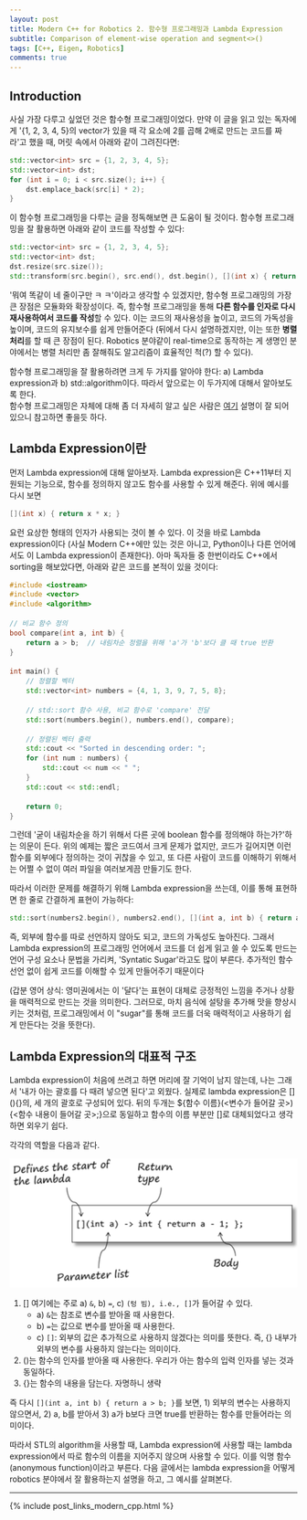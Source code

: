 ```yaml
---
layout: post
title: Modern C++ for Robotics 2. 함수형 프로그래밍과 Lambda Expression
subtitle: Comparison of element-wise operation and segment<>()
tags: [C++, Eigen, Robotics]
comments: true
---
```


## Introduction 

사실 가장 다루고 싶었던 것은 함수형 프로그래밍이었다. 만약 이 글을 읽고 있는 독자에게 '{1, 2, 3, 4, 5}의 vector가 있을 때 각 요소에 2를 곱해 2배로 만드는 코드를 짜라'고 했을 때, 머릿 속에서 아래와 같이 그려진다면: 

```cpp
std::vector<int> src = {1, 2, 3, 4, 5};
std::vector<int> dst;
for (int i = 0; i < src.size(); i++) {
    dst.emplace_back(src[i] * 2);
}
```

이 함수형 프로그래밍을 다루는 글을 정독해보면 큰 도움이 될 것이다. 함수형 프로그래밍을 잘 활용하면 아래와 같이 코드를 작성할 수 있다:

```cpp
std::vector<int> src = {1, 2, 3, 4, 5};
std::vector<int> dst;
dst.resize(src.size());
std::transform(src.begin(), src.end(), dst.begin(), [](int x) { return x * x; });
```

'뭐여 똑같이 네 줄이구만 ㅋ ㅋ'이라고 생각할 수 있겠지만, 함수형 프로그래밍의 가장 큰 장점은 모듈화와 확장성이다. 즉, 함수형 프로그래밍을 통해 **다른 함수를 인자로 다시 재사용하여서 코드를 작성**할 수 있다. 이는 코드의 재사용성을 높이고, 코드의 가독성을 높이며, 코드의 유지보수를 쉽게 만들어준다
(뒤에서 다시 설명하겠지만, 이는 또한 **병렬 처리**를 할 때 큰 장점이 된다. Robotics 분야같이 real-time으로 동작하는 게 생명인 분야에서는 병렬 처리만 좀 잘해줘도 알고리즘이 효율적인 척(?) 할 수 있다).


함수형 프로그래밍을 잘 활용하려면 크게 두 가지를 알아야 한다: a) Lambda expression과 b) std::algorithm이다.
따라서 앞으로는 이 두가지에 대해서 알아보도록 한다.  
함수형 프로그래밍은 자체에 대해 좀 더 자세히 알고 싶은 사람은 [여기](https://mangkyu.tistory.com/111) 설명이 잘 되어 있으니 참고하면 좋을듯 하다.

## Lambda Expression이란 

먼저 Lambda expression에 대해 알아보자. Lambda expression은 C++11부터 지원되는 기능으로, 함수를 정의하지 않고도 함수를 사용할 수 있게 해준다. 위에 예시를 다시 보면

```cpp
[](int x) { return x * x; }
```

요런 요상한 형태의 인자가 사용되는 것이 볼 수 있다. 이 것을 바로 Lambda expression이다 (사실 Modern C++에만 있는 것은 아니고, Python이나 다른 언어에서도 이 Lambda expression이 존재한다). 
아마 독자들 중 한번이라도 C++에서 sorting을 해보았다면, 아래와 같은 코드를 본적이 있을 것이다:

```cpp
#include <iostream>
#include <vector>
#include <algorithm>

// 비교 함수 정의
bool compare(int a, int b) {
    return a > b;  // 내림차순 정렬을 위해 'a'가 'b'보다 클 때 true 반환
}

int main() {
    // 정렬할 벡터
    std::vector<int> numbers = {4, 1, 3, 9, 7, 5, 8};

    // std::sort 함수 사용, 비교 함수로 'compare' 전달
    std::sort(numbers.begin(), numbers.end(), compare);

    // 정렬된 벡터 출력
    std::cout << "Sorted in descending order: ";
    for (int num : numbers) {
        std::cout << num << " ";
    }
    std::cout << std::endl;

    return 0;
}
```

그런데 '굳이 내림차순을 하기 위해서 다른 곳에 boolean 함수를 정의해야 하는가?'하는 의문이 든다. 위의 예제는 짧은 코드여서 크게 문제가 없지만, 코드가 길어지면 이런 함수를 외부에다 정의하는 것이 귀찮을 수 있고, 
또 다른 사람이 코드를 이해하기 위해서는 어쩔 수 없이 여러 파일을 여러보게끔 만들기도 한다. 

따라서 이러한 문제를 해결하기 위해 Lambda expression을 쓰는데, 이를 통해 표현하면 한 줄로 간결하게 표현이 가능하다:

```cpp
std::sort(numbers2.begin(), numbers2.end(), [](int a, int b) { return a > b; });
```

즉, 외부에 함수를 따로 선언하지 않아도 되고, 코드의 가독성도 높아진다. 그래서 Lambda expression의 프로그래밍 언어에서 코드를 더 쉽게 읽고 쓸 수 있도록 만드는 언어 구성 요소나 문법을 가리켜, 'Syntatic Sugar'라고도 많이 부른다.
추가적인 함수 선언 없이 쉽게 코드를 이해할 수 있게 만들어주기 때문이다 

(갑분 영어 상식: 영미권에서는 이 '달다'는 표현이 대체로 긍정적인 느낌을 주거나 상황을 매력적으로 만드는 것을 의미한다. 그러므로, 마치 음식에 설탕을 추가해 맛을 향상시키는 것처럼, 프로그래밍에서 이 "sugar"를 통해 코드를 더욱 매력적이고 사용하기 쉽게 만든다는 것을 뜻한다).

## Lambda Expression의 대표적 구조

Lambda expression이 처음에 쓰려고 하면 머리에 잘 기억이 남지 않는데, 나는 그래서 '내가 아는 괄호를 다 때려 넣으면 된다'고 외웠다. 실제로 lambda expression은 \[\](){}의, 세 개의 괄호로 구성되어 있다. 뒤의 두개는 ${함수 이름}(<변수가 들어갈 곳>) {<함수 내용이 들어갈 곳>;}으로 동일하고 함수의 이름 부분만 \[\]로 대체되었다고 생각하면 외우기 쉽다.

각각의 역할을 다음과 같다.

![lambda](..//img/lambda_expression.png)

1. \[\] 여기에는 주로 a) `&`, b) `=`, c) `(텅 빔), i.e., []`가 들어갈 수 있다. 
    - a) `&`는 참조로 변수를 받아올 때 사용한다. 
    - b) `=`는 값으로 변수를 받아올 때 사용한다. 
    - c) `[]`: 외부의 값은 추가적으로 사용하지 않겠다는 의미를 뜻한다. 즉, {} 내부가 외부의 변수를 사용하지 않는다는 의미이다. 
2. ()는 함수의 인자를 받아올 때 사용한다. 우리가 아는 함수의 입력 인자를 넣는 것과 동일하다. 
3. {}는 함수의 내용을 담는다. 자명하니 생략

즉 다시 `[](int a, int b) { return a > b; }`를 보면, 1) 외부의 변수는 사용하지 않으면서, 2) a, b를 받아서 3) a가 b보다 크면 true를 반환하는 함수를 만들어라는 의미이다.

따라서 STL의 algorithm을 사용할 때, Lambda expression에 사용할 때는 lambda expression에서 따로 함수의 이름을 지어주지 않으며 사용할 수 있다. 이를 익명 함수(anonymous function)이라고 부른다.
다음 글에서는 lambda expression을 어떻게 robotics 분야에서 잘 활용하는지 설명을 하고, 그 예시를 살펴본다.

---

{% include post_links_modern_cpp.html %}

